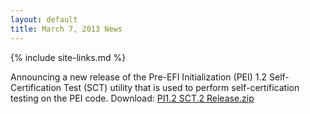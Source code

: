 ```yaml
---
layout: default
title: March 7, 2013 News
---
```

{% include site-links.md %}

Announcing a new release of the Pre-EFI Initialization (PEI) 1.2  Self-Certification Test (SCT) utility that is used to perform self-certification testing on the PEI code.  Download: [PI1.2 SCT.2 Release.zip](http://sourceforge.net/projects/pi-sct/files/PI1.2_Sct_.2_Release_Mar_05_2013/PI1.2-SCT.2Release-Mar052013.zip/download)
